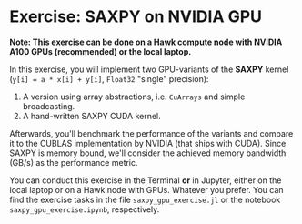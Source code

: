 # Exercise: SAXPY on NVIDIA GPU

**Note: This exercise can be done on a Hawk compute node with NVIDIA A100 GPUs (recommended) or the local laptop.**

In this exercise, you will implement two GPU-variants of the **SAXPY** kernel (`y[i] = a * x[i] + y[i]`, `Float32` "single" precision):

1) A version using array abstractions, i.e. `CuArrays` and simple broadcasting.
2) A hand-written SAXPY CUDA kernel.

Afterwards, you'll benchmark the performance of the variants and compare it to the CUBLAS implementation by NVIDIA (that ships with CUDA). Since SAXPY is memory bound, we'll consider the achieved memory bandwidth (GB/s) as the performance metric.

You can conduct this exercise in the Terminal **or** in Jupyter, either on the local laptop or on a Hawk node with GPUs. Whatever you prefer. You can find the exercise tasks in the file `saxpy_gpu_exercise.jl` or the notebook `saxpy_gpu_exercise.ipynb`, respectively.